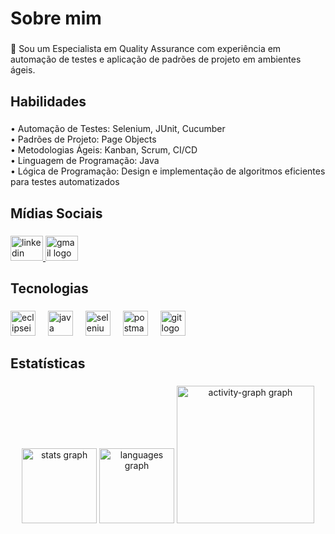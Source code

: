 <h2 align="left"></h2>

###

<h1 align="left">Sobre mim</h1>

###

<p align="left">👋 Sou um Especialista em Quality Assurance com experiência em automação de testes e aplicação de padrões de projeto em ambientes ágeis.</p>

###

<h2 align="left"></h2>

###

<h2 align="left">Habilidades</h2>

###

<p align="left">• Automação de Testes: Selenium, JUnit, Cucumber<br>• Padrões de Projeto: Page Objects<br>• Metodologias Ágeis: Kanban, Scrum, CI/CD<br>• Linguagem de Programação: Java<br>• Lógica de Programação: Design e implementação de algoritmos eficientes para testes automatizados</p>

###

<h2 align="left"></h2>

###

<h2 align="left">Mídias Sociais</h2>

###

<div align="left">
  <a href="www.linkedin.com/in/vitor-rodrigues-qa" target="_blank">
    <img src="https://raw.githubusercontent.com/maurodesouza/profile-readme-generator/master/src/assets/icons/social/linkedin/default.svg" width="52" height="40" alt="linkedin logo"  />
  </a>
  <a href="vitorqualityassurance@gmail.com" target="_blank">
    <img src="https://raw.githubusercontent.com/maurodesouza/profile-readme-generator/master/src/assets/icons/social/gmail/default.svg" width="52" height="40" alt="gmail logo"  />
  </a>
</div>

###

<h2 align="left"></h2>

###

<h2 align="left">Tecnologias</h2>

###

<div align="left">
  <img src="https://skillicons.dev/icons?i=eclipse" height="40" alt="eclipseide logo"  />
  <img width="12" />
  <img src="https://skillicons.dev/icons?i=java" height="40" alt="java logo"  />
  <img width="12" />
  <img src="https://skillicons.dev/icons?i=selenium" height="40" alt="selenium logo"  />
  <img width="12" />
  <img src="https://skillicons.dev/icons?i=postman" height="40" alt="postman logo"  />
  <img width="12" />
  <img src="https://skillicons.dev/icons?i=git" height="40" alt="git logo"  />
</div>

###

<h2 align="left"></h2>

###

<h2 align="left">Estatísticas</h2>

###

<div align="center">
  <img src="https://github-readme-stats.vercel.app/api?username=VitorInQuality&hide_title=false&hide_rank=false&show_icons=true&include_all_commits=true&count_private=true&disable_animations=false&theme=react&locale=en&hide_border=false&order=1" height="120" alt="stats graph"  />
  <img src="https://github-readme-stats.vercel.app/api/top-langs?username=VitorInQuality&locale=en&hide_title=false&layout=compact&card_width=320&langs_count=5&theme=react&hide_border=false&order=2" height="120" alt="languages graph"  />
  <img src="https://github-readme-activity-graph.vercel.app/graph?username=VitorInQuality&radius=16&theme=react&area=true&order=5" height="220" alt="activity-graph graph"  />
</div>

###

